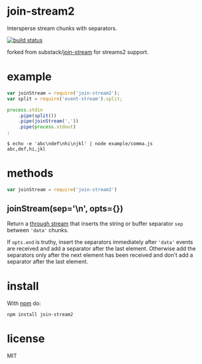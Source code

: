 # join-stream2

Intersperse stream chunks with separators.

[![build status](https://secure.travis-ci.org/jden/join-stream2.png)](http://travis-ci.org/jden/join-stream2)

forked from substack/[join-stream](https://npm.im/join-stream) for streams2 support.

# example

``` js
var joinStream = require('join-stream2');
var split = require('event-stream').split;

process.stdin
    .pipe(split())
    .pipe(joinStream(','))
    .pipe(process.stdout)
;
```

```
$ echo -e 'abc\ndef\nhi\njkl' | node example/comma.js
abc,def,hi,jkl
```

# methods

``` js
var joinStream = require('join-stream2')
```

## joinStream(sep='\n', opts={})

Return a [through stream](https://github.com/substack/stream-handbook#through)
that inserts the string or buffer separator `sep` between `'data'` chunks.

If `opts.end` is truthy, insert the separators immediately after `'data'` events
are received and add a separator after the last element. Otherwise add the
separators only after the next element has been received and don't add a
separator after the last element.

# install

With [npm](https://npmjs.org) do:

```
npm install join-stream2
```

# license

MIT
